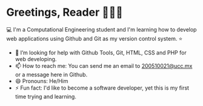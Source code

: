 # Greetings, Reader 👋:cat::volcano:

:computer: I'm a Computational Engineering student and I'm learning how to develop web applications using Github and Git as my version control system. :star:

- 🤔 I’m looking for help with Github Tools, Git, HTML, CSS and PHP for web developing.
- 📫 How to reach me: You can send me an email to 200510021@ucc.mx or a message here in Github.
- 😄 Pronouns: He/Him
- ⚡ Fun fact: I'd like to become a software developer, yet this is my first time trying and learning.
